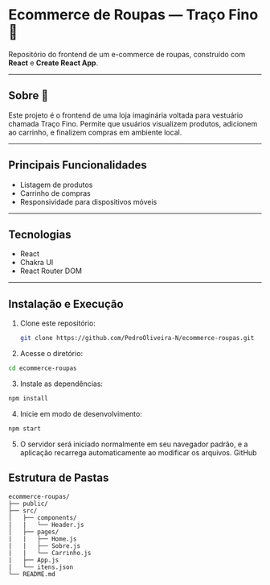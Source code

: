 # Ecommerce de Roupas — Traço Fino 👔

Repositório do frontend de um e-commerce de roupas, construído com **React** e **Create React App**.  

---

## Sobre 👤

Este projeto é o frontend de uma loja imaginária voltada para vestuário chamada Traço Fino. Permite que usuários visualizem produtos, adicionem ao carrinho, e finalizem compras em ambiente local.  

---

## Principais Funcionalidades

- Listagem de produtos   
- Carrinho de compras  
- Responsividade para dispositivos móveis  

---

## Tecnologias

- React  
- Chakra UI  
- React Router DOM

---

## Instalação e Execução

1. Clone este repositório:  
   ```bash
   git clone https://github.com/PedroOliveira-N/ecommerce-roupas.git
   ```

2. Acesse o diretório:
  ```bash
  cd ecommerce-roupas
  ```

3. Instale as dependências:
  ```bash
  npm install
  ```

4. Inicie em modo de desenvolvimento:
  ```bash
  npm start
  ```

5. O servidor será iniciado normalmente em seu navegador padrão, e a aplicação recarrega automaticamente ao modificar os arquivos. 
GitHub

## Estrutura de Pastas

```
ecommerce-roupas/
├── public/
├── src/
│   ├── components/
|   |   └── Header.js 
│   ├── pages/
|   |   ├── Home.js
|   |   ├── Sobre.js
|   |   └── Carrinho.js
|   ├── App.js
|   └── itens.json
└── README.md
```
